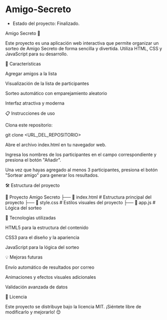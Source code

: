 <h1>Amigo-Secreto</h1>

- Estado del proyecto: Finalizado.

Amigo Secreto 🎁

Este proyecto es una aplicación web interactiva que permite organizar un sorteo de Amigo Secreto de forma sencilla y divertida. Utiliza HTML, CSS y JavaScript para su desarrollo.

🚀 Características

Agregar amigos a la lista

Visualización de la lista de participantes

Sorteo automático con emparejamiento aleatorio

Interfaz atractiva y moderna

📋 Instrucciones de uso

Clona este repositorio:

git clone <URL_DEL_REPOSITORIO>

Abre el archivo index.html en tu navegador web.

Ingresa los nombres de los participantes en el campo correspondiente y presiona el botón "Añadir".

Una vez que hayas agregado al menos 3 participantes, presiona el botón "Sortear amigo" para generar los resultados.

🛠️ Estructura del proyecto

📂 Proyecto Amigo Secreto
├── 📄 index.html   # Estructura principal del proyecto
├── 📄 style.css    # Estilos visuales del proyecto
├── 📄 app.js       # Lógica del sorteo

🌟 Tecnologías utilizadas

HTML5 para la estructura del contenido

CSS3 para el diseño y la apariencia

JavaScript para la lógica del sorteo

💡 Mejoras futuras

Envío automático de resultados por correo

Animaciones y efectos visuales adicionales

Validación avanzada de datos

📄 Licencia

Este proyecto se distribuye bajo la licencia MIT. ¡Siéntete libre de modificarlo y mejorarlo! 😊
